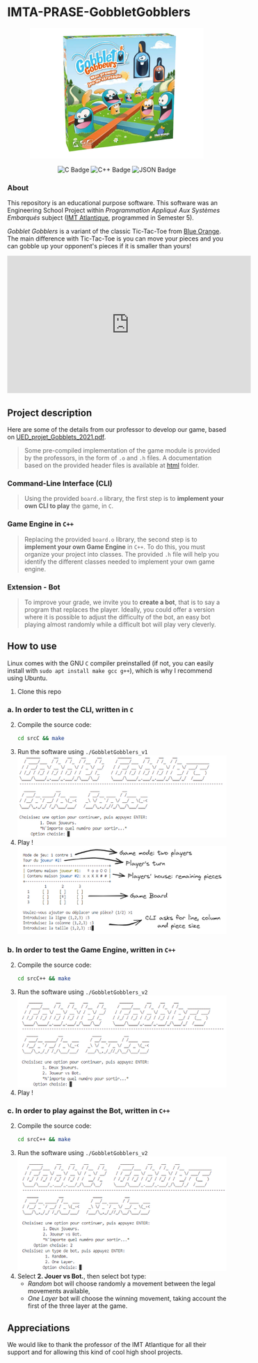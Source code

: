 # IMTA-PRASE-GobbletGobblers

<div align="center">
<img src=assets\GobbletGobblers-3DBox.png height="300px" width="auto">

![C Badge](https://img.shields.io/badge/C-A8B9CC?logo=C&logoColor=fff&style=flat)
![C++ Badge](https://img.shields.io/badge/C++-00599C?style=flat&logo=C%2B%2B&logoColor=white)
![JSON Badge](https://img.shields.io/badge/json-f5ab59?style=flat&logo=json&logoColor=white&color=4bc61d)
</div>

### About

This repository is an educational purpose software. This software was an Engineering School Project within _Programmation Appliqué Aux Systèmes Embarqués_ subject ([IMT Atlantique](https://www.imt-atlantique.fr/fr), programmed in Semester 5).

_Gobblet Gobblers_ is a variant of the classic Tic-Tac-Toe from [Blue Orange](https://blueorangegames.eu/en/games/gobblet-gobblers). The main difference with Tic-Tac-Toe is you can move your pieces and you can gobble up your opponent's pieces if it is smaller than yours! 

<div align="center">
<iframe width="560" height="315" src="https://www.youtube.com/embed/F8F29jfZBRo?si=PcupK_i22t4-cDJf" title="YouTube video player" frameborder="0" allow="accelerometer; autoplay; clipboard-write; encrypted-media; gyroscope; picture-in-picture; web-share" allowfullscreen></iframe>
</div>


## Project description

Here are some of the details from our professor to develop our game, based on [UED_projet_Gobblets_2021.pdf](UED_projet_Gobblets_2021.pdf).

> Some pre-compiled implementation of the game module is provided by the professors, in the form of `.o` and `.h` files. A documentation based on the provided header files is available at [html](html) folder. 

### Command-Line Interface (CLI)

> Using the provided `board.o` library, the first step is to **implement your own CLI to play** the game, in `C`. 

### Game Engine in `C++`

> Replacing the provided `board.o` library, the second step is to **implement your own Game Engine** in `C++`. To do this, you must organize your project into classes. The provided `.h` file will help you identify the different classes needed to implement your own game engine.

### Extension - Bot

> To improve your grade, we invite you to **create a bot**, that is to say a program that replaces the player. Ideally, you could offer a version where it is possible to adjust the difficulty of the bot, an easy bot playing almost randomly while a difficult bot will play very cleverly.

## How to use

Linux comes with the GNU `C` compiler preinstalled (if not, you can easily install with `sudo apt install make gcc g++`), which is why I recommend using Ubuntu. 

1. Clone this repo

### a. In order to test the CLI, written in `C`

2. Compile the source code: 
    ```bash
    cd srcC && make
    ```
3. Run the software using `./GobbletGobblers_v1`
    ![GobbletGobblers_v1](assets\GobbletGobblers_v1.png)
4. Play !
    ![GobbletGobblers_v1_play](assets\GobbletGobblers_v1_play_explained.png)

### b. In order to test the Game Engine, written in `C++`

2. Compile the source code: 
    ```bash
    cd srcC++ && make
    ```
3. Run the software using `./GobbletGobblers_v2`
    ![GobbletGobblers_v2](assets\GobbletGobblers_v2.png)
4. Play !

### c. In order to play against the Bot, written in `C++`
2. Compile the source code: 
    ```bash
    cd srcC++ && make
    ```
3. Run the software using `./GobbletGobblers_v2`
    ![GobbletGobblers_v2](assets\GobbletGobblers_v3.png)
4. Select **2. Jouer vs Bot.**, then select bot type: 
    - _Random_ bot will choose randomly a movement between the legal movements available, 
    - _One Layer_ bot will choose the winning movement, taking account the first of the three layer at the game. 

## Appreciations

We would like to thank the professor of the IMT Atlantique for all their support and for allowing this kind of cool high shool projects. 